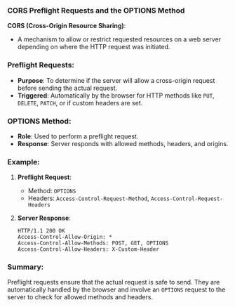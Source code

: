 ### CORS Preflight Requests and the OPTIONS Method

**CORS (Cross-Origin Resource Sharing)**:
- A mechanism to allow or restrict requested resources on a web server depending on where the HTTP request was initiated.

### Preflight Requests:
- **Purpose**: To determine if the server will allow a cross-origin request before sending the actual request.
- **Triggered**: Automatically by the browser for HTTP methods like `PUT`, `DELETE`, `PATCH`, or if custom headers are set.

### OPTIONS Method:
- **Role**: Used to perform a preflight request.
- **Response**: Server responds with allowed methods, headers, and origins.

### Example:
1. **Preflight Request**:
   - Method: `OPTIONS`
   - Headers: `Access-Control-Request-Method`, `Access-Control-Request-Headers`

2. **Server Response**:
   ```http
   HTTP/1.1 200 OK
   Access-Control-Allow-Origin: *
   Access-Control-Allow-Methods: POST, GET, OPTIONS
   Access-Control-Allow-Headers: X-Custom-Header
   ```

### Summary:
Preflight requests ensure that the actual request is safe to send. They are automatically handled by the browser and involve an `OPTIONS` request to the server to check for allowed methods and headers.